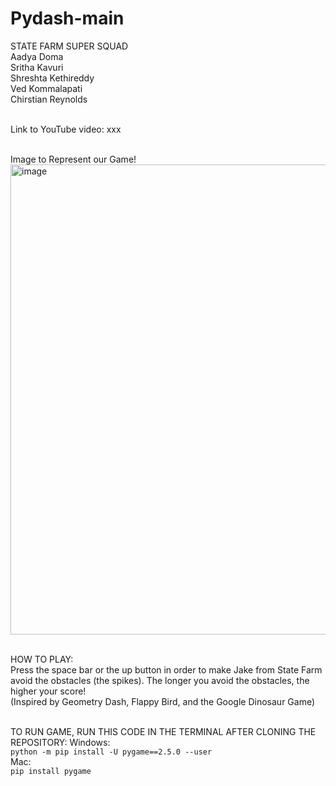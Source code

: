 # Pydash-main

STATE FARM SUPER SQUAD <br/>
Aadya Doma  <br />
Sritha Kavuri  <br />
Shreshta Kethireddy  <br />
Ved Kommalapati  <br />
Chirstian Reynolds  <br />  <br />

Link to YouTube video: xxx  <br />  <br /> 

Image to Represent our Game! <br />
<img width="752" alt="image" src="https://github.com/srithakav/Pydash-main/assets/61426851/86691ea4-023a-4a34-aaa3-3a5a01e9a9d1">
<br />  <br />

HOW TO PLAY:  <br />
Press the space bar or the up button in order to make Jake from State Farm avoid the obstacles (the spikes). The longer you avoid the obstacles, the higher your score!  <br />
(Inspired by Geometry Dash, Flappy Bird, and the Google Dinosaur Game)  <br />  <br />

TO RUN GAME, RUN THIS CODE IN THE TERMINAL AFTER CLONING THE REPOSITORY:
Windows: <br /> 
``` python -m pip install -U pygame==2.5.0 --user ``` <br />
Mac: <br /> 
``` pip install pygame ```
